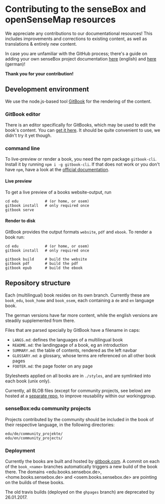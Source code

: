 # Contributing to the senseBox and openSenseMap resources

We appreciate any contributions to our documentational resources!
This includes improvements and corrections to existing content, as well as translations & entirely new content.

In case you are unfamiliar with the GitHub process; there's a guide on adding your own senseBox project documentation [here](https://github.com/sensebox/books/blob/book_edu/en/contributing.md) (english) and [here](https://github.com/sensebox/books/blob/book_edu/de/eigene_projekte.md) (german)!

**Thank you for your contribution!**

## Development environment
We use the node.js-based tool [GitBook](https://github.com/GitbookIO/gitbook) for the rendering of the content.

### GitBook editor
There is an editor specifically for GitBooks, which may be used to edit the book's content.
You can [get it here](https://www.gitbook.com/editor).
It should be quite convenient to use, we didn't try it yet though.

### command line
To live-preview or render a book, you need the npm package `gitbook-cli`.
Install it by running `npm i -g gitbook-cli`. If that does not work or you don't have `npm`, have a look at the [official documentation](https://github.com/GitbookIO/gitbook/blob/master/docs/setup.md).

#### Live preview
To get a live preview of a books website-output, run
```
cd edu            # (or home, or osem)
gitbook install   # only required once
gitbook serve
```

#### Render to disk
GitBook provides the output formats `website`, `pdf` and `ebook`.
To render a book run:
```
cd edu            # (or home, or osem)
gitbook install   # only required once

gitbook build     # build the website
gitbook pdf       # build the pdf
gitbook epub      # build the ebook
```

## Repository structure

Each (multilingual) book resides on its own branch.
Currently these are `book_edu`, `book_home` and `book_osem`, each containing a `de` and `en` language book.

The german versions have far more content, while the english versions are steadily supplemented from there.

Files that are parsed specially by GitBook have a filename in caps:

- `LANGS.md`:  defines the languages of a multilingual book
- `README.md`: the landingpage of a book, eg an introduction
- `SUMMARY.md`: the table of contents, rendered as the left navbar
- `GLOSSARY.md`: a glossary, whose terms are referenced on all other book pages
- `FOOTER.md`: the page footer on any page

Stylesheets applied on all books are in `./styles`, and are symlinked into each book (unix only).

Currently, all BLOB files (except for community projects, see below) are hosted at a [separate repo](https://github.com/sensebox/resources), to improve reusability within our workinggroup.

### senseBox:edu community projects
Projects contributed by the community should be included in the book of their respective language, in the following directories:
```
edu/de/community_projekte/
edu/en/community_projects/
```

### Deployment
Currently the books are built and hosted by [gitbook.com](https://gitbook.com/@sensebox).
A commit on each of the `book_<name>` branches automatically triggers a new build of the book there.
The domains <edu.books.sensebox.de>, <home.books.sensebox.de> and <osem.books.sensebox.de> are pointing on the builds of these books.

The old travis builds (deployed on the `ghpages` branch) are deprecated by 26.01.2017.
